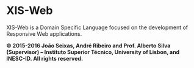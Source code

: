 # XIS-Web
XIS-Web is a Domain Specific Language focused on the development of Responsive Web applications.

**© 2015-2016 João Seixas, André Ribeiro and Prof. Alberto Silva (Supervisor) – Instituto Superior Técnico, University of Lisbon, and INESC-ID. All rights reserved.**